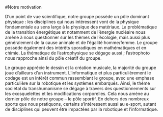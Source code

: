 #Notre motivation	

D’un point de vue scientifique, notre groupe possède un pôle dominant physique : les disciplines qui nous intéressent vont de la physique fondamentale au sens large à la physique des matériaux. La problématique de la transition énergétique et notamment de l’énergie nucléaire nous amène à nous questionner sur les thèmes de l’écologie, mais aussi plus généralement de la cause animale et de l’égalité homme/femme. Le groupe possède également des intérêts sporadiques en mathématiques et en chimie. La thématique de l’astrophysique se dégage aussi ; l’astrophoto nous rapproche ainsi du pôle créatif du groupe.

Le groupe apprécie le dessin et la création musicale, la majorité du groupe joue d’ailleurs d’un instrument. L’informatique et plus particulièrement le codage est un intérêt commun rassemblant le groupe, avec une emphase particulière sur la robotique et les systèmes embarqués. Ainsi, le thème sociétal du transhumanisme se dégage à travers des questionnements sur les exosquelettes et les modifications corporelles. Cela nous amène au dernier pôle de notre groupe – le pôle sportif. En dehors des nombreux  sports que nous pratiquons, certains s’intéressent aussi au e-sport, autant de disciplines qui peuvent être impactées par la robotique et l’informatique.